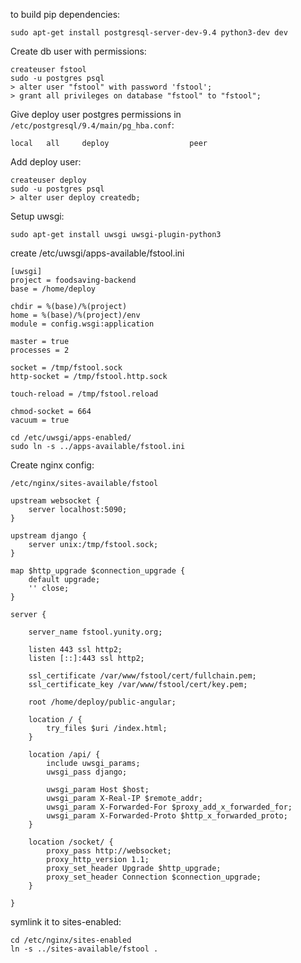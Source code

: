 to build pip dependencies:

```
sudo apt-get install postgresql-server-dev-9.4 python3-dev dev
```

Create db user with permissions:

```
createuser fstool
sudo -u postgres psql
> alter user "fstool" with password 'fstool';
> grant all privileges on database "fstool" to "fstool";
```

Give deploy user postgres permissions
in `/etc/postgresql/9.4/main/pg_hba.conf`:

```
local	all		deploy					peer
```

Add deploy user:

```
createuser deploy
sudo -u postgres psql
> alter user deploy createdb;
```

Setup uwsgi:

```
sudo apt-get install uwsgi uwsgi-plugin-python3
```

create /etc/uwsgi/apps-available/fstool.ini

```
[uwsgi]
project = foodsaving-backend
base = /home/deploy

chdir = %(base)/%(project)
home = %(base)/%(project)/env
module = config.wsgi:application

master = true
processes = 2

socket = /tmp/fstool.sock
http-socket = /tmp/fstool.http.sock

touch-reload = /tmp/fstool.reload

chmod-socket = 664
vacuum = true

```

```
cd /etc/uwsgi/apps-enabled/
sudo ln -s ../apps-available/fstool.ini
```

Create nginx config:

```
/etc/nginx/sites-available/fstool
```

```
upstream websocket {
    server localhost:5090;
}

upstream django {
    server unix:/tmp/fstool.sock;
}

map $http_upgrade $connection_upgrade {
    default upgrade;
    '' close;
}

server {

    server_name fstool.yunity.org;

    listen 443 ssl http2;
    listen [::]:443 ssl http2;

    ssl_certificate /var/www/fstool/cert/fullchain.pem;
    ssl_certificate_key /var/www/fstool/cert/key.pem;

    root /home/deploy/public-angular;

    location / {
        try_files $uri /index.html;
    }

    location /api/ {
        include uwsgi_params;
        uwsgi_pass django;

        uwsgi_param Host $host;
        uwsgi_param X-Real-IP $remote_addr;
        uwsgi_param X-Forwarded-For $proxy_add_x_forwarded_for;
        uwsgi_param X-Forwarded-Proto $http_x_forwarded_proto;
    }

    location /socket/ {
        proxy_pass http://websocket;
        proxy_http_version 1.1;
        proxy_set_header Upgrade $http_upgrade;
        proxy_set_header Connection $connection_upgrade;
    } 

}

```

symlink it to sites-enabled:

```
cd /etc/nginx/sites-enabled
ln -s ../sites-available/fstool .
```
